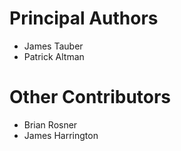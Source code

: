# Principal Authors

- James Tauber
- Patrick Altman

# Other Contributors

- Brian Rosner
- James Harrington
